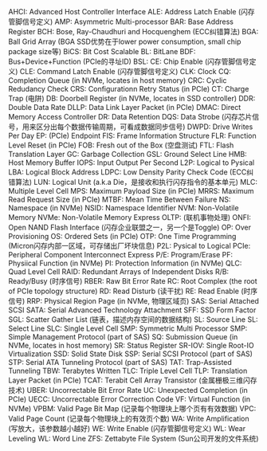 AHCI: Advanced Host Controller Interface
ALE:  Address Latch Enable (闪存管脚信号定义)
AMP: Asymmetric Multi-processor
BAR: Base Address Register
BCH: Bose, Ray-Chaudhuri and Hocquenghem (ECC纠错算法)
BGA: Ball Grid Array (BGA SSD优势在于lower power consumption, small chip package size等)
BiCS: Bit Cost Scalable
BL: BitLane
BDF: Bus+Device+Function (PCIe的寻址ID) 
BSL:
CE: Chip Enable  (闪存管脚信号定义)
CLE: Command Latch Enable (闪存管脚信号定义)
CLK: Clock
CQ: Completion Queue (in NVMe, locates in host memory)
CRC: Cyclic Redudancy Check
CRS: Configurationn Retry Status (in PCIe)
CT: Charge Trap (电阱) 
DB: Doorbell Register (in NVMe, locates in SSD controller)
DDR: Double Data Rate
DLLP: Data Link Layer Packet (in PCIe)
DMAC: Direct Memory Access Controller
DR: Data Retention
DQS: Data Strobe (闪存芯片信号，用来区分出每个数据传输周期，可看成数据同步信号)
DWPD: Drive Writes Per Day
EP: (PCIe) Endpoint
FIS: Frame Information Structure
FLR: Function Level Reset (in PCIe)
FOB: Fresh out of the Box (空盘测试)
FTL: Flash Translation Layer
GC: Garbage Collection
GSL: Ground Select Line
HMB: Host Memory Buffer
IOPS: Input Output Per Second
L2P: Logical to Pysical
LBA: Logical Block Address
LDPC: Low Density Parity Check Code (ECC纠错算法)
LUN: Logical Unit (a.k.a Die，是接收和执行闪存指令的基本单元)
MLC: Multiple Level Cell
MPS: Maximum Payload Size (in PCIe)
MRRS: Maximum Read Request Size (in PCIe)
MTBF: Mean Time Between Failure
NS: Namespace (in NVMe)
NSID: Namespace Identifier 
NVM: Non-Volatile Memory
NVMe: Non-Volatile Memory Express
OLTP: (联机事物处理)
ONFI: Open NAND Flash Interface (闪存企业联盟之一，另一个是Toggle)
OP: Over Provisioning
OS: Ordered Sets (in PCIe)
OTP: One Time Programming (Micron闪存内部一区域，可存储出厂坏块信息)
P2L: Pysical to Logical
PCIe: Peripheral Component Interconnect Express
P/E: Program/Erase
PF: Physiical Function (in NVMe)
PI: Protection Information (in NVMe)
QLC: Quad Level Cell 
RAID: Redundant Arrays of Independent Disks
R/B: Ready/Busy (时序信号)
RBER: Raw Bit Error Rate
RC: Root Complex (the root of PCIe topology structure)
RD: Read Disturb (读干扰)
RE: Read Enable (时序信号)
RRP: Physical Region Page (in NVMe, 物理区域页)
SAS: Serial Attached SCSI
SATA: Serial Advanced Technology Attachment
SFF: SSD Form Factor
SGL: Scatter Gather List (链表，描述内存空间的数据结构)
SL: Source Line
SL: Select Line
SLC: Single Level Cell
SMP: Symmetric Multi Processor
SMP: Simple Management Protocol (part of SAS)
SQ: Submission Queue (in NVMe, locates in host memory)
SR: Status Register
SR-IOV: Single Root-IO Virtualization 
SSD: Solid State Disk
SSP: Serial SCSI Protocol (part of SAS)
STP: Serial ATA Tunneling Protocol (part of SAS)
TAT: Trap-Assisted Tunneling
TBW: Terabytes Written
TLC: Triple Level Cell
TLP: Translation Layer Packet (in PCIe)
TCAT: Terabit Cell Array Transistor (金属栅极三维闪存技术)
UBER: Uncorrectable Bit Error Rate
UC: Unexpected Completion (in PCIe)
UECC: Uncorrectable Error Correction Code
VF: Virtual Function (in NVMe)
VPBM: Valid Page Bit Map (记录每个物理块上哪个页有有效数据)
VPC: Valid Page Count (记录每个物理块上的有效页个数)
WA: Write Amplification (写放大，该参数越小越好)
WE: Write Enable (闪存管脚信号定义)
WL: Wear Leveling
WL: Word Line
ZFS: Zettabyte File System (Sun公司开发的文件系统)
